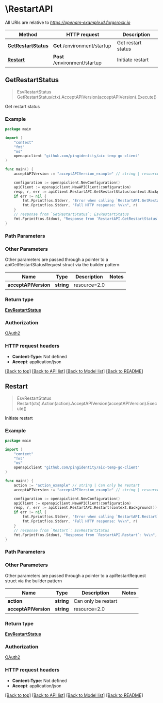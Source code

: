# \RestartAPI

All URIs are relative to *https://openam-example.id.forgerock.io*

Method | HTTP request | Description
------------- | ------------- | -------------
[**GetRestartStatus**](RestartAPI.md#GetRestartStatus) | **Get** /environment/startup | Get restart status
[**Restart**](RestartAPI.md#Restart) | **Post** /environment/startup | Initiate restart



## GetRestartStatus

> EsvRestartStatus GetRestartStatus(ctx).AcceptAPIVersion(acceptAPIVersion).Execute()

Get restart status



### Example

```go
package main

import (
    "context"
    "fmt"
    "os"
    openapiclient "github.com/pingidentity/aic-temp-go-client"
)

func main() {
    acceptAPIVersion := "acceptAPIVersion_example" // string | resource=2.0 (optional)

    configuration := openapiclient.NewConfiguration()
    apiClient := openapiclient.NewAPIClient(configuration)
    resp, r, err := apiClient.RestartAPI.GetRestartStatus(context.Background()).AcceptAPIVersion(acceptAPIVersion).Execute()
    if err != nil {
        fmt.Fprintf(os.Stderr, "Error when calling `RestartAPI.GetRestartStatus``: %v\n", err)
        fmt.Fprintf(os.Stderr, "Full HTTP response: %v\n", r)
    }
    // response from `GetRestartStatus`: EsvRestartStatus
    fmt.Fprintf(os.Stdout, "Response from `RestartAPI.GetRestartStatus`: %v\n", resp)
}
```

### Path Parameters



### Other Parameters

Other parameters are passed through a pointer to a apiGetRestartStatusRequest struct via the builder pattern


Name | Type | Description  | Notes
------------- | ------------- | ------------- | -------------
 **acceptAPIVersion** | **string** | resource&#x3D;2.0 | 

### Return type

[**EsvRestartStatus**](EsvRestartStatus.md)

### Authorization

[OAuth2](../README.md#OAuth2)

### HTTP request headers

- **Content-Type**: Not defined
- **Accept**: application/json

[[Back to top]](#) [[Back to API list]](../README.md#documentation-for-api-endpoints)
[[Back to Model list]](../README.md#documentation-for-models)
[[Back to README]](../README.md)


## Restart

> EsvRestartStatus Restart(ctx).Action(action).AcceptAPIVersion(acceptAPIVersion).Execute()

Initiate restart



### Example

```go
package main

import (
    "context"
    "fmt"
    "os"
    openapiclient "github.com/pingidentity/aic-temp-go-client"
)

func main() {
    action := "action_example" // string | Can only be restart
    acceptAPIVersion := "acceptAPIVersion_example" // string | resource=2.0 (optional)

    configuration := openapiclient.NewConfiguration()
    apiClient := openapiclient.NewAPIClient(configuration)
    resp, r, err := apiClient.RestartAPI.Restart(context.Background()).Action(action).AcceptAPIVersion(acceptAPIVersion).Execute()
    if err != nil {
        fmt.Fprintf(os.Stderr, "Error when calling `RestartAPI.Restart``: %v\n", err)
        fmt.Fprintf(os.Stderr, "Full HTTP response: %v\n", r)
    }
    // response from `Restart`: EsvRestartStatus
    fmt.Fprintf(os.Stdout, "Response from `RestartAPI.Restart`: %v\n", resp)
}
```

### Path Parameters



### Other Parameters

Other parameters are passed through a pointer to a apiRestartRequest struct via the builder pattern


Name | Type | Description  | Notes
------------- | ------------- | ------------- | -------------
 **action** | **string** | Can only be restart | 
 **acceptAPIVersion** | **string** | resource&#x3D;2.0 | 

### Return type

[**EsvRestartStatus**](EsvRestartStatus.md)

### Authorization

[OAuth2](../README.md#OAuth2)

### HTTP request headers

- **Content-Type**: Not defined
- **Accept**: application/json

[[Back to top]](#) [[Back to API list]](../README.md#documentation-for-api-endpoints)
[[Back to Model list]](../README.md#documentation-for-models)
[[Back to README]](../README.md)

